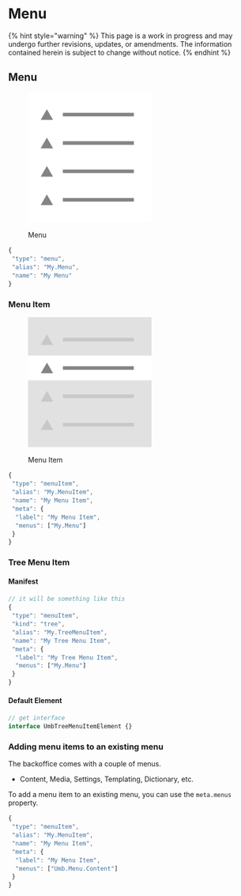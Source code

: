 # Menu

{% hint style="warning" %}
This page is a work in progress and may undergo further revisions, updates, or amendments. The information contained herein is subject to change without notice.
{% endhint %}

## Menu

<figure><img src="../../../../.gitbook/assets/menu.png" alt="" width="250"><figcaption><p>Menu</p></figcaption></figure>

```typescript
{
 "type": "menu",
 "alias": "My.Menu",
 "name": "My Menu"
}
```

### Menu Item <a href="#menu-item" id="menu-item"></a>

<figure><img src="../../../../.gitbook/assets/menu-item.png" alt="" width="250"><figcaption><p>Menu Item</p></figcaption></figure>

```typescript
{
 "type": "menuItem",
 "alias": "My.MenuItem",
 "name": "My Menu Item",
 "meta": {
  "label": "My Menu Item",
  "menus": ["My.Menu"]
 }
}
```

### **Tree Menu Item**

#### **Manifest**

```typescript
// it will be something like this
{
 "type": "menuItem",
 "kind": "tree",
 "alias": "My.TreeMenuItem",
 "name": "My Tree Menu Item",
 "meta": {
  "label": "My Tree Menu Item",
  "menus": ["My.Menu"]
 }
}
```

#### **Default Element**

```typescript
// get interface
interface UmbTreeMenuItemElement {}
```

### **Adding menu items to an existing menu**

The backoffice comes with a couple of menus.

* Content, Media, Settings, Templating, Dictionary, etc.

To add a menu item to an existing menu, you can use the `meta.menus` property.

```typescript
{
 "type": "menuItem",
 "alias": "My.MenuItem",
 "name": "My Menu Item",
 "meta": {
  "label": "My Menu Item",
  "menus": ["Umb.Menu.Content"]
 }
}
```
